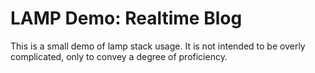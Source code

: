 # LAMP Demo: Realtime Blog

This is a small demo of lamp stack usage. It is not intended to be overly complicated, only to convey a degree of proficiency. 
